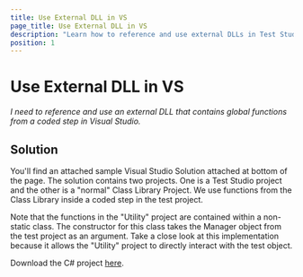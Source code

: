 ```yaml
---
title: Use External DLL in VS
page_title: Use External DLL in VS
description: "Learn how to reference and use external DLLs in Test Studio projects within Visual Studio. Step-by-step guidance and sample solution for integrating custom libraries and global functions."
position: 1
---
```

# Use External DLL in VS 

*I need to reference and use an external DLL that contains global functions from a coded step in Visual Studio.*

## Solution 

You'll find an attached sample Visual Studio Solution attached at bottom of the page. The solution contains two projects. One is a Test Studio project and the other is a "normal" Class Library Project. We use functions from the Class Library inside a coded step in the test project.

Note that the functions in the "Utility" project are contained within a non-static class. The constructor for this class takes the Manager object from the test project as an argument. Take a close look at this implementation because it allows the "Utility" project to directly interact with the test object.

Download the C# project <a href="/advanced-topics/coded-samples/samples/use-external-dll/MultiprojectSample.zip">here</a>.